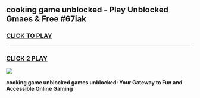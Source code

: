 
## cooking game unblocked - Play Unblocked Gmaes & Free #67iak
<h3>
<a href="https://news.freeplayer.one?title=cooking_game_unblocked&ref=24F">CLICK TO PLAY</a></h3>
<hr>

<h3>
<a href="https://news.freeplayer.one?title=cooking_game_unblocked&ref=24F">CLICK 2 PLAY</a>
  
</h3>

<a href="https://news.freeplayer.one?title=cooking_game_unblocked&ref=24F/"><img src="https://clearcache.store/games.png"></a>


**cooking game unblocked games unblocked: Your Gateway to Fun and Accessible Online Gaming**
